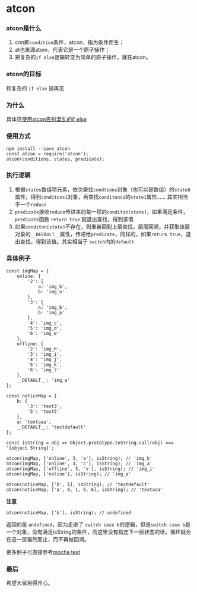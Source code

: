 # atcon

### atcon是什么
1. con即`condition`条件，atcon，指为条件而生；
2. at也来源atom，代表它是一个原子操作；
3. 把复杂的`if else`逻辑转变为简单的原子操作，就在atcon。

### atcon的目标
和复杂的 `if else` 说再见

### 为什么

具体见[使用atcon告别混乱的if else](http://xaber.co/2017/03/02/%E4%BD%BF%E7%94%A8atcon%E5%91%8A%E5%88%AB%E6%B7%B7%E4%B9%B1%E7%9A%84if-else/)

### 使用方式

```
npm install --save atcon
const atcon = require('atcon');
atcon(conditions, states, predicate);
```

### 执行逻辑
1. 根据`states`数组项元素，依次查找`condtions`对象（也可以是数组）的`state0`属性，得到`conditons1`对象，再查找`conditons1`的`state1`属性...... 其实相当于一个`reduce`
2. `predicate`接收`reduce`传进来的每一项的`conditon[state]`，如果满足条件，`predicate`函数 `return true` 就退出查找，得到该值
3. 如果`conditon[state]`不存在，则重新回到上层查找，层层回溯，并获取该层对象的`__DEFAULT__`属性，传递给`predicate`，同样的，如果`return true`，退出查找，得到该值。其实相当于 `switch`内的`default`

### 具体例子
```
const imgMap = {
    online: {
        '2': {
            a: 'img_b',
            b: 'img_o'
        },
        '3': {
            a: 'img_b',
            b: 'img_p'
        },
        '4': 'img_c',
        '5': 'img_d',
        '6': 'img_e'
    },
    offline: {
        '2': 'img_h',
        '3': 'img_i',
        '4': 'img_j',
        '5': 'img_k',
        '6': 'img_l'
    },
    __DEFAULT__: 'img_a'
};

const noticeMap = {
    b: {
        '3': 'text3',
        '5': 'text5'
    },
    a: 'textaaa',
    __DEFAULT__: 'textdefault'
};

const isString = obj => Object.prototype.toString.call(obj) === '[object String]';

atcon(imgMap, ['online', 3, 'a'], isString); // 'img_b'
atcon(imgMap, ['online', 3, 'c'], isString); // 'img_a'
atcon(imgMap, ['offline', 3, 'v'], isString); // 'img_i'
atcon(imgMap, ['noline'], isString); // 'img_a'

atcon(noticeMap, ['b', 1], isString); // 'textdefault'
atcon(noticeMap, ['a', 6, 1, 5, 6], isString); // 'textaaa'
```

**注意**
```
atcon(noticeMap, ['b'], isString); // undefined
```
返回的是 `undefined`，因为走进了 `switch case b`的逻辑，但是`switch case b`是一个对象，没有满足isString的条件，而这里没有指定下一层状态的话，循环就会在这一层戛然而止，而不再做回溯。

更多例子可直接参考[mocha test](https://github.com/Xaber20110202/atcon/blob/master/test.js)

### 最后
希望大家用得开心。